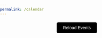 ```yaml
---
permalink: /calendar
---
```

<link href="https://cdn.jsdelivr.net/npm/fullcalendar@5.11.0/main.min.css" rel="stylesheet">
<style>
    body {
        font-family: Arial, sans-serif;
        margin: 0;
        padding: 0;
        color: #4a235a;
    }
    button {
        display: block;
        margin: 20px auto;
        padding: 10px 20px;
        background-color: #000000;
        color: #ffffff;
        border: none;
        border-radius: 5px;
        cursor: pointer;
        font-size: 1em;
        transition: background-color 0.3s ease;
    }
    button:hover {
        background-color: #9c27b0;
    }
    #calendar {
        max-width: 900px;
        margin: 20px auto;
        padding: 0 20px;
        background-color: black;
        border-radius: 8px;
        box-shadow: 0 4px 8px rgba(0, 0, 0, 0.1);
    }
    /* Styles for popup modal */
    #popup {
        display: none;
        position: fixed;
        top: 50%;
        left: 50%;
        transform: translate(-50%, -50%);
        background-color: #ffffff;
        padding: 20px;
        border-radius: 8px;
        box-shadow: 0 4px 8px rgba(0, 0, 0, 0.2);
        max-width: 400px;
        text-align: center;
        z-index: 1000;
    }
    #popup h3 {
        margin: 0 0 10px;
        color: black;
    }
    #popup button {
        margin-top: 10px;
        padding: 5px 15px;
        background-color: #7DF9FF;
        color: #ffffff;
        border: none;
        border-radius: 5px;
        cursor: pointer;
    }
    #popup button:hover {
        background-color: #9c27b0;
    }
    /* Overlay background */
    #overlay {
        display: none;
        position: fixed;
        top: 0;
        left: 0;
        width: 100%;
        height: 100%;
        background: rgba(0, 0, 0, 0.5);
        z-index: 999;
    }
    #popup-description {
        color: black;
    }
</style>
<button onclick="handleRequest()">Reload Events</button>
<div id="calendar"></div>
<!-- Overlay background for popup -->
<div id="overlay" onclick="closePopup()"></div>
<!-- Popup modal for event details -->
<div id="popup">
    <h3 id="popup-title"></h3>
    <p id="popup-description"></p>
    <button onclick="closePopup()">Close</button>
</div>
<script src="https://cdn.jsdelivr.net/npm/fullcalendar@5.11.0/main.min.js"></script>
<script type="module">
import { javaURI,  fetchOptions } from '{{site.baseurl}}/assets/js/api/config.js'; 
function getCookie(name) {
    var dc = document.cookie;
    // Save the entire cookie string from the document object
    var prefix = name + "=";
    // Construct the prefix with the desired cookie name followed by an equal sign
    var begin = dc.indexOf("; " + prefix);
    // Look for the cookie's prefix preceded by "; " (indicates it's not the first cookie)
    if (begin == -1) {
        // If the cookie with "; " + prefix is not found
        begin = dc.indexOf(prefix);
        // Check if the cookie is the very first one (without "; " before it)
        if (begin != 0) return null;
        // If the cookie is not at the start of the string, it does not exist
    }
    else {
        begin += 2;
        // Adjust the starting position to account for the "; " offset
        var end = document.cookie.indexOf(";", begin);
        // Look for the position of the next ";" to determine the end of the cookie value
        if (end == -1) {
            end = dc.length;
            // If there is no ";" after the cookie, set the end to the end of the string
        }
    }
    return decodeURI(dc.substring(begin + prefix.length, end));
    // Extract and decode the cookie value from the identified start and end positions
}
    // Not using the import because it gave my code issues for some reason, but this is the same thing
    function auth() {
        // Check if the auth cookie returned after a login exists, and if it does, let the user through
        if (getCookie("jwt_java_spring")) {
            handleRequest();
            return
        }
        // If it doesn't, redirect them to the login page
        alert("You are not logged in! Redirecting you to the login page...")
        window.location.href = "{{site.baseurl}}/duallogin"; 
        }
    function request() {
        // Will use javaURI before deployment time
        return fetch(`${javaURI}/api/calendar/events`, fetchOptions)
        // Get all events from the calendar API
        .then(response => {
            if (response.status !== 200) {
                console.error("HTTP status code: " + response.status);
                    return null;
            }
            return response.json();
        })
        .catch(error => {
            console.error("Fetch error: ", error);
            return null;
        });
}
    function handleRequest() {
        request().then(data => {
            // data = the calendar API returned data
            if (data !== null) {
                // If data exists
                const events = data.map(event => ({
                    // Map the data values accordingly for displaying later
                    title: event.title,
                    description: event.description,
                    start: event.date
                    }));
                displayCalendar(events);
                // Display the calendar
            }
        });
    }
    function displayCalendar(events) {
        const calendarEl = document.getElementById('calendar');
        // Grab calendar element
        const calendar = new FullCalendar.Calendar(calendarEl, {
            initialView: 'dayGridMonth',
            events: events,
            // Set calendar settings from imported calendar
            eventClick: function(info) {
                // Show popup with title and description
                document.getElementById('popup-title').textContent = info.event.title;
                document.getElementById('popup-description').textContent = info.event.extendedProps.description || "No description available";
                document.getElementById('popup').style.display = 'block';
                document.getElementById('overlay').style.display = 'block';
            }
        });
        calendar.render();
        // Render function from imported calendar
    }
    // Close popup
    function closePopup() {
        document.getElementById('popup').style.display = 'none';
        document.getElementById('overlay').style.display = 'none';
    }
    document.addEventListener("DOMContentLoaded", auth());
</script>